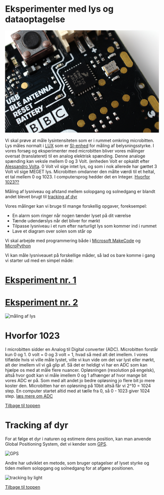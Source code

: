 # Eksperimenter med lys og dataoptagelse

![microbit_closeup](/IMAGE/microbit_closeup.jpg)

Vi skal prøve at måle lysintensiteten som er i rummet omkring microbitten. Lys måles normalt i [LUX](https://da.wikipedia.org/wiki/Lux) som er [SI-enhed](https://da.wikipedia.org/wiki/Syst%C3%A8me_International_d%27Unit%C3%A9s) for måling af belysningsstyrke. I vores forsøg og eksperimenter med microbitten bliver vores målinger oversat (translateret) til en analog elektrisk spænding. Denne analoge spænding kan veksle mellem 0 og 3 Volt. (enheden Volt er opkaldt efter [Alessandro Volta](https://da.wikipedia.org/wiki/Alessandro_Volta). 0 Volt vil sige intet lys, og som i nok allerede har gættet 3 Volt vil sige MEGET lys. Microbitten omdanner den målte værdi til et heltal, et tal mellem 0 og 1023. I computersprog hedder det en Integer. [Hvorfor 1023??](#hvorfor-1023)

Måling af lysniveau og afstand mellem solopgang og solnedgang er blandt andet blevet brugt til [tracking af dyr](#tracking-af-dyr)

Vores målinger kan vi bruge til mange forskellig opgaver, foreksempel:
* En alarm som ringer når nogen tænder lyset på dit værelse
* Tænde udendørslys når det bliver for mørkt
* Tilpasse lysniveau i et rum efter narturligt lys som kommer ind i rummet
* Lave et diagram over solen som står op

Vi skal arbejde med programmering både i [Microsoft MakeCode](https://pxt.microbit.org/) og [MicroPython](http://python.microbit.org/editor.html)



Vi kan måle lysniveauet på forskellige måder, så lad os bare komme i gang vi starter ud med en simpel måde:

# [Eksperiment nr. 1](/docs/first_experiment.md)
# [Eksperiment nr. 2](/docs/sec_experiment.md)


![måling af lys](https://hanshenrikjeppesen.github.io/Microbit_light_level/IMAGE/measuring_light_alm2.jpg)


# Hvorfor 1023

I microbitten sidder en Analog til Digital converter (ADC). Microbitten forstår kun 0 og 1. 0 volt = 0 og 3 volt = 1, hvad så med alt det imellem. I vores tilfælde hvis vi ville måle lystet, ville vi kun vide om det var lyst eller mørkt, alt der imellem vil vi gå glip af. Så det er heldigt vi har en ADC som kan hjælpe os med at måle flere nuancer. Opløsningen (resolution på engelsk), altså hvor godt kan vi måle imellem 0 og 1 afhænger af hvor mange bit vores ADC er på. Som med alt andet jo bedre opløsning jo flere bit jo mere koster den. Microbitten har en opløsning på 10bit altså får vi 2^10 = 1024 step. En computer startet altid med at tælle fra 0, så 0 - 1023 giver 1024 step. [læs mere om ADC](https://learn.sparkfun.com/tutorials/analog-to-digital-conversion)

[Tilbage til toppen](#eksperimenter-med-lys-og-dataoptagelse)

# Tracking af dyr

For at følge et dyr i naturen og estimere dens position, kan man anvende Global Positioning System, det vi kender som [GPS](https://da.wikipedia.org/wiki/Global_Positioning_System).

![GPS](https://hanshenrikjeppesen.github.io/Microbit_light_level/IMAGE/ConstellationGPS.gif)

Andre har udviklet en metode, som bruger optagelser af lyset styrke og tiden mellem solopgang og solnedgang for at afgøre positionen.

![tracking by light](https://hanshenrikjeppesen.github.io/Microbit_light_level/IMAGE/Animal_lightLevel_tracking.png)

[Tilbage til toppen](#eksperimenter-med-lys-og-dataoptagelse)
